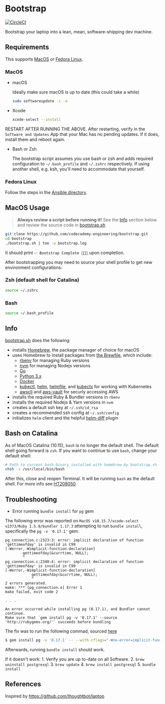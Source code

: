 # Bootstrap

[![CircleCI](https://circleci.com/gh/codecademy-engineering/bootstrap/tree/main.svg?style=shield)](https://circleci.com/gh/codecademy-engineering/bootstrap/tree/main)

Bootstrap your laptop into a lean, mean, software-shipping dev machine.

## Requirements

This supports [MacOS](#macos) or [Fedora Linux](#fedora-linux).

### MacOS

* macOS

  Ideally make sure macOS is up to date (this could take a while)
  ```sh
  sudo softwareupdate -i -a
  ```
* Xcode
  ```sh
  xcode-select --install
  ```

RESTART AFTER RUNNING THE ABOVE. After restarting, verify in the `Software and Updates` App that your Mac has no pending updates. If it does, install them and reboot again.

* Bash or Zsh

  The bootstrap script assumes you use bash or zsh and adds required configuration to `~/.bash_profile` and `~/.zshrc` respectively.
  If using another shell, e.g. ksh, you'll need to accommodate that yourself.

### Fedora Linux

Follow the steps in the [Ansible directory](ansible/README.md).

## MacOS Usage

> **Always review a script before running it!** See the [Info](#info) section below and review the source code in [bootstrap.sh](/bootstrap.sh)

```sh
git clone https://github.com/codecademy-engineering/bootstrap.git
cd bootstrap
./bootstrap.sh | tee -a bootstrap.log
```

It should print `✅ Bootstrap Complete 🚀🚀🚀` upon completion.

After bootstrapping you may need to source your shell profile to get new environment configurations:

### Zsh (default shell for Catalina)
```sh
source ~/.zshrc
```

### Bash
```sh
source ~/.bash_profile
```

## Info

[bootstrap.sh](/bootstrap.sh) does the following:

* installs [Homebrew](https://brew.sh), the package manager of choice for macOS
* uses Homebrew to install packages from [the Brewfile](/files/Brewfile), which include:
  * [rbenv](https://github.com/rbenv/rbenv) for managing Ruby versions
  * [nvm](https://github.com/nvm-sh/nvm) for managing Nodejs versions
  * [Go](https://golang.org/)
  * [Python 3.x](https://www.python.org/)
  * [Docker](https://www.docker.com/)
  * [kubectl](https://kubernetes.io/), [helm](https://helm.sh/), [helmfile](https://github.com/roboll/helmfile), and [kubectx](https://github.com/ahmetb/kubectx) for working with Kubernetes
  * [awscli](https://aws.amazon.com/cli/) and [aws-vault](https://github.com/99designs/aws-vault) for securly accessing AWS
* installs the required Ruby & Bundler versions in `rbenv`
* installs the required Nodejs & Yarn versions in `nvm`
* creates a default ssh key at `~/.ssh/id_rsa`
* creates a recommended ssh config at `~/.ssh/config`
* initializes `helm` client and the helpful [helm-diff](https://github.com/databus23/helm-diff) plugin

## Bash on Catalina

As of MacOS Catalina (10.15), `bash` is no longer the default shell. The default shell going forward is `zsh`.
If you want to continue to use `bash`, change your default shell:

```sh
# Path to current bash binary installed with homebrew by bootstrap.sh
chsh -s /usr/local/bin/bash
```

After this, close and reopen Terminal. It will be running `bash` as the default shell. For more info see [HT208050](https://support.apple.com/en-us/HT208050).

## Troubleshooting

* Error running `bundle install` for `pg` gem

The following error was reported on `MacOS v10.15.7/xcode-select v2373/Ruby 1.5.8/bundler 1.17.3` attempting to run `bundle install`, specifically the `pg -v '0.17.1'` gem.

```console
pg_connection.c:2323:3: error: implicit declaration of function 'gettimeofday' is invalid in C99
[-Werror,-Wimplicit-function-declaration]
        gettimeofday(&currtime, NULL);
        ^
pg_connection.c:2340:4: error: implicit declaration of function 'gettimeofday' is invalid in C99
[-Werror,-Wimplicit-function-declaration]
            gettimeofday(&currtime, NULL);
            ^
2 errors generated.
make: *** [pg_connection.o] Error 1
make failed, exit code 2

. . .

An error occurred while installing pg (0.17.1), and Bundler cannot continue.
Make sure that `gem install pg -v '0.17.1' --source 'http://rubygems.org/'` succeeds before bundling
```

The fix was to run the following commad, sourced [here](https://stackoverflow.com/a/63583496")

```sh
$ gem install pg -v '0.17.1' -- --with-cflags="-Wno-error=implicit-function-declaration"
```
Afterwards, running `bundle install` should work.

If it doesn't work:
    1. Verify you are up to-date on all Software.
    2. `brew uninstall postgresql`
    3. `brew update`
    4. `brew install postgresql`
    5. `bundle install`


## References

Inspired by https://github.com/thoughtbot/laptop
